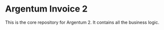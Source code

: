 # Argentum Invoice 2

This is the core repository for Argentum 2. It contains all the business logic.

